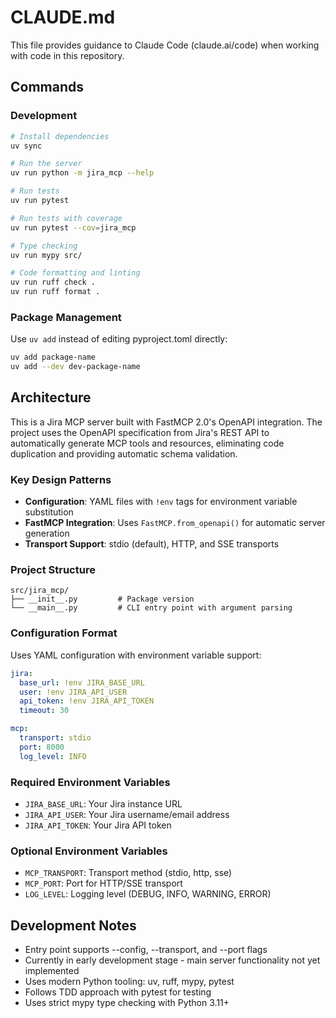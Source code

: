 # CLAUDE.md

This file provides guidance to Claude Code (claude.ai/code) when working with code in this repository.

## Commands

### Development
```bash
# Install dependencies  
uv sync

# Run the server
uv run python -m jira_mcp --help

# Run tests
uv run pytest

# Run tests with coverage
uv run pytest --cov=jira_mcp

# Type checking
uv run mypy src/

# Code formatting and linting
uv run ruff check .
uv run ruff format .
```

### Package Management
Use `uv add` instead of editing pyproject.toml directly:
```bash
uv add package-name
uv add --dev dev-package-name
```

## Architecture

This is a Jira MCP server built with FastMCP 2.0's OpenAPI integration. The project uses the OpenAPI specification from Jira's REST API to automatically generate MCP tools and resources, eliminating code duplication and providing automatic schema validation.

### Key Design Patterns
- **Configuration**: YAML files with `!env` tags for environment variable substitution
- **FastMCP Integration**: Uses `FastMCP.from_openapi()` for automatic server generation
- **Transport Support**: stdio (default), HTTP, and SSE transports

### Project Structure
```
src/jira_mcp/
├── __init__.py         # Package version
└── __main__.py         # CLI entry point with argument parsing
```

### Configuration Format
Uses YAML configuration with environment variable support:
```yaml
jira:
  base_url: !env JIRA_BASE_URL
  user: !env JIRA_API_USER  
  api_token: !env JIRA_API_TOKEN
  timeout: 30

mcp:
  transport: stdio
  port: 8000
  log_level: INFO
```

### Required Environment Variables
- `JIRA_BASE_URL`: Your Jira instance URL
- `JIRA_API_USER`: Your Jira username/email address  
- `JIRA_API_TOKEN`: Your Jira API token

### Optional Environment Variables
- `MCP_TRANSPORT`: Transport method (stdio, http, sse)
- `MCP_PORT`: Port for HTTP/SSE transport
- `LOG_LEVEL`: Logging level (DEBUG, INFO, WARNING, ERROR)

## Development Notes

- Entry point supports --config, --transport, and --port flags
- Currently in early development stage - main server functionality not yet implemented
- Uses modern Python tooling: uv, ruff, mypy, pytest
- Follows TDD approach with pytest for testing
- Uses strict mypy type checking with Python 3.11+